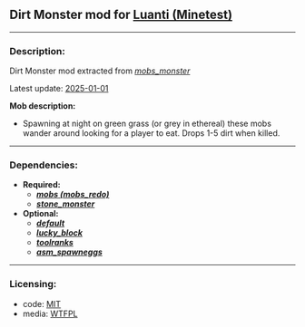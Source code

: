 ## Dirt Monster mod for [Luanti (Minetest)](https://luanti.org)


---
### **Description:**

Dirt Monster mod extracted from *[mobs_monster][]*

Latest update: [2025-01-01][ver.mobs_monster]

__Mob description:__
- Spawning at night on green grass (or grey in ethereal) these mobs wander around looking for a player to eat. Drops 1-5 dirt when killed.

---
### **Dependencies:**

- **Required:**
  - ***[mobs (mobs_redo)][mobs_redo]***
  - ***[stone_monster]***
- **Optional:**
  - ***[default]***
  - ***[lucky_block]***
  - ***[toolranks]***
  - ***[asm_spawneggs]***


---
### **Licensing:**

- code: [MIT](license.txt)
- media: [WTFPL](license.txt#L23)


[asm_spawneggs]: https://content.luanti.org/packages/AntumDeluge/asm_spawneggs/
[default]: https://github.com/minetest-game/default
[lucky_block]: https://content.luanti.org/packages/TenPlus1/lucky_block/
[mobs_monster]: https://content.luanti.org/packages/TenPlus1/mobs_monster/
[mobs_redo]: https://content.luanti.org/packages/TenPlus1/mobs/
[stone_monster]: https://github.com/AntumMT/mod-dirt_monster
[toolranks]: https://content.luanti.org/packages/lisacvuk/toolranks/

[ver.mobs_monster]: https://codeberg.org/tenplus1/mobs_monster/src/commit/edc86fec21699463fa03d7fee121fe79a54e423b
